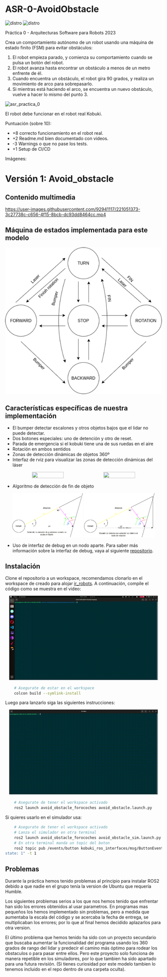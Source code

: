 # ASR-0-AvoidObstacle
![distro](https://img.shields.io/badge/Ubuntu%2022-Jammy%20Jellyfish-green)
![distro](https://img.shields.io/badge/ROS2-Humble-blue)

Práctica 0 - Arquitecturas Software para Robots 2023

Crea un comportamiento autónomo de un robot usando una máquina de estado finito (FSM) para evitar obstáculos:
1. El robot empieza parado, y comienza su comportamiento cuando se pulsa un botón del robot.
2. El robot avanza hasta encontrar un obstáculo a menos de un metro enfrente de él.
3. Cuando encuentra un obstáculo, el robot gira 90 grados, y realiza un movimiento de arco para sobrepasarlo.
4. Si mientras está haciendo el arco, se encuentra un nuevo obstáculo, vuelve a hacer lo mismo del punto 3.

![asr_practica_0](https://user-images.githubusercontent.com/3810011/217230998-a162f2e1-cf50-4e26-9155-53ca73e99f86.png)

El robot debe funcionar en el robot real Kobuki.

Puntuación (sobre 10):

* +8 correcto funcionamiento en el robot real.
* +2 Readme.md bien documentado con videos.
* -3 Warnings o que no pase los tests.
* +1 Setup de CI/CD

Imágenes:

# Versión 1: Avoid_obstacle

## Contenido multimedia
https://user-images.githubusercontent.com/92941117/221051373-3c27738c-c656-4f15-8bcb-dc93dd8464cc.mp4

## Máquina de estados implementada para este modelo

<p align="center">
     <img src="media/FSMAvoidObstacle.jpg">
</p>

## Características específicas de nuestra implementación
* El bumper detectar escalones y otros objetos bajos que el lidar no puede detectar.
* Dos botones especiales: uno de detención y otro de reset.
* Parada de emergencia si el kobuki tiene una de sus ruedas en el aire
* Rotación en ambos sentidos
* Zonas de detección dinámicas de objetos 360º
* Interfaz de rviz para visualizar las zonas de detección dinámicas del láser
 <p align="center">
  <img src="https://user-images.githubusercontent.com/92941117/221054633-e20253de-3b5b-4bb6-8d3a-7e29e10e50e5.png" width=45% height=45%>
  <img src="https://user-images.githubusercontent.com/92941117/221054651-bd2856c3-a722-4923-b48b-be51ba99f816.png" width=45% height=45%>
 </p>


* Algoritmo de detección de fin de objeto
<p align="center">
  <img src="media/algoritmo1.png" width=45% height=45%>
  <img src="media/algoritmo2.png" width=45% height=45%>
</p>

* Uso de interfaz de debug en un nodo aparte. Para saber más información sobre la interfaz de debug, vaya al siguiente [repositorio](https://github.com/javizqh/Debug-Interface-Kobuki).

## Instalación
Clone el repositorio a un workspace, recomendamos clonarlo en el workspace de creado para alojar [ir_robots](https://github.com/IntelligentRoboticsLabs/ir_robots).
A continuación, compile el código como se muestra en el video:

<p align="center">
    <img src="media/compile.gif" width=95% height=95%>
</p>

```bash
    # Asegurate de estar en el workspace
    colcon build --symlink-install
```

Luego para lanzarlo siga las siguientes instrucciones:

<p align="center">
    <img src="media/launch.gif" width=95% height=95%>
</p>

```bash
    # Asegurate de tener el workspace activado
    ros2 launch avoid_obstacle_forocoches avoid_obstacle.launch.py 
```

Si quieres usarlo en el simulador usa:

```bash
    # Asegurate de tener el workspace activado
    # Lanza el simulador en otra terminal
    ros2 launch avoid_obstacle_forocoches avoid_obstacle_sim.launch.py 
    # En otra terminal manda un topic del boton
    ros2 topic pub /events/button kobuki_ros_interfaces/msg/ButtonEvent "button: 1
state: 1" -t 1
```

## Problemas
Durante la práctica hemos tenido problemas al principio para instalar ROS2 debido a que nadie en el grupo tenía la version de Ubuntu que requería Humble.

Los siguientes problemas serios a los que nos hemos tenido que enfrentar han sido los errores obtenidos al usar parametros. En programas mas pequeños los hemos implementado sin problemas, pero a medida que aumentaba la escala del código y se acercaba la fecha de entrega, se multiplicaban los errores; por lo que al final hemos decidido aplazarlos para otra version.

El último problema que hemos tenido ha sido con un proyecto secundario que buscaba aumentar la funcionalidad del programa usando los 360 grados de rango del lidar y predecir el camino más óptimo para rodear los obstaculos o para pasar entre ellos. Pero este proyecto solo funciona de manera repetible en los simuladores, por lo que tambien ha sido apartado para una futura revisión. (Si tienes curiosidad por este modelo tambien lo tenemos incluido en el repo dentro de una carpeta oculta).
